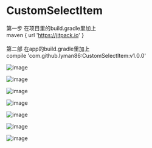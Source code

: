 # CustomSelectItem

第一步 在项目里的build.gradle里加上 
<br>
maven { url 'https://jitpack.io' }
<br>
<br>
第二部 在app的build.gradle里加上 
<br>
compile 'com.github.lyman86:CustomSelectItem:v1.0.0'  

![image](https://github.com/lyman86/CustomSelectItem/blob/master/app/screenshots/0D5AE41C-5E7D-4043-8A3F-225FB35154B5.png)

![image](https://github.com/lyman86/CustomSelectItem/blob/master/app/screenshots/2866CEC1-8B3C-4343-A99F-36792EB34494.png)

![image](https://github.com/lyman86/CustomSelectItem/blob/master/app/screenshots/3EFA9EEE-FE28-462F-BB05-8DA7C86FB136.png)

![image](https://github.com/lyman86/CustomSelectItem/blob/master/app/screenshots/67C54F7C-39CF-4111-BD25-BEC6AA787AAA.png)

![image](https://github.com/lyman86/CustomSelectItem/blob/master/app/screenshots/82603E09-C0D4-419F-A8B8-64EE2DE82CA3.png)

![image](https://github.com/lyman86/CustomSelectItem/blob/master/app/screenshots/9E90028D-A767-412E-B8B4-8BA7B81729DA.png)

![image](https://github.com/lyman86/CustomSelectItem/blob/master/app/screenshots/B9CDF630-AEA2-459A-836F-12E0EDE678A8.png)



